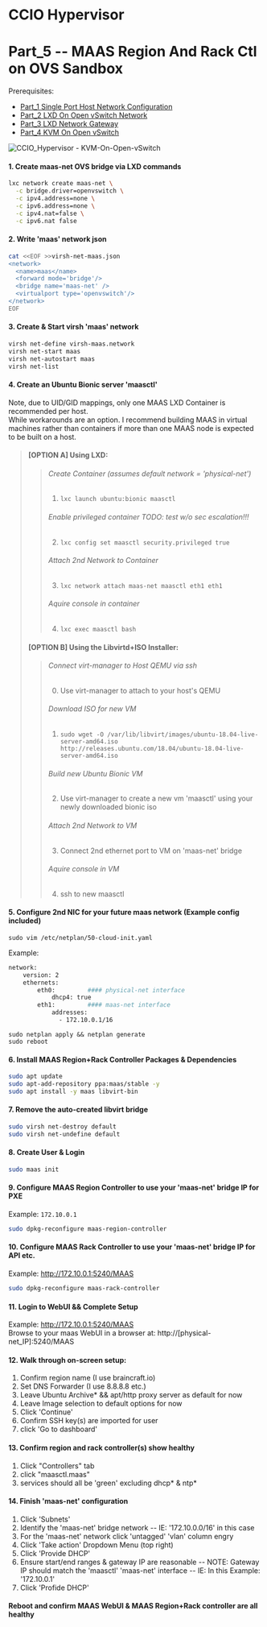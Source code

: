 # CCIO Hypervisor
# Part_5 -- MAAS Region And Rack Ctl on OVS Sandbox
Prerequisites:
- [Part_1 Single Port Host Network Configuration]
- [Part_2 LXD On Open vSwitch Network]
- [Part_3 LXD Network Gateway]
- [Part_4 KVM On Open vSwitch]

![CCIO_Hypervisor - KVM-On-Open-vSwitch](https://github.com/KathrynMorgan/small-stack/blob/master/5_MAAS-Rack_And_Region-Ctl-On_Open_vSwitch/web/drawio/MAAS-Region-And-Rack-Ctl-on-OVS-Sandbox.svg)
#### 1. Create maas-net OVS bridge via LXD commands
````sh
lxc network create maas-net \
  -c bridge.driver=openvswitch \
  -c ipv4.address=none \
  -c ipv6.address=none \
  -c ipv4.nat=false \
  -c ipv6.nat false
````
#### 2. Write 'maas' network json
````sh
cat <<EOF >>virsh-net-maas.json
<network>
  <name>maas</name>
  <forward mode='bridge'/>
  <bridge name='maas-net' />
  <virtualport type='openvswitch'/>
</network>
EOF
````
#### 3. Create & Start virsh 'maas' network
````sh
virsh net-define virsh-maas.network
virsh net-start maas
virsh net-autostart maas
virsh net-list
````
#### 4. Create an Ubuntu Bionic server 'maasctl'
Note, due to UID/GID mappings, only one MAAS LXD Container is recommended per host.
<br/>While workarounds are an option. I recommend building MAAS in virtual machines rather than containers if more than one MAAS node is expected to be built on a host.
>#### [OPTION A] Using LXD:
>>###### Create Container (assumes default network = 'physical-net')
>>   1. `lxc launch ubuntu:bionic maasctl`
>>###### Enable privileged container TODO: test w/o sec escalation!!!
>>   2. `lxc config set maasctl security.privileged true`
>>###### Attach 2nd Network to Container
>>   3. `lxc network attach maas-net maasctl eth1 eth1`
>>###### Aquire console in container
>>   4. `lxc exec maasctl bash`
>
>#### [OPTION B] Using the Libvirtd+ISO Installer:
>>###### Connect virt-manager to Host QEMU via ssh
>>   0. Use virt-manager to attach to your host's QEMU
>>###### Download ISO for new VM
>>   1. `sudo wget -O /var/lib/libvirt/images/ubuntu-18.04-live-server-amd64.iso http://releases.ubuntu.com/18.04/ubuntu-18.04-live-server-amd64.iso`
>>###### Build new Ubuntu Bionic VM
>>   2. Use virt-manager to create a new vm 'maasctl' using your newly downloaded bionic iso
>>###### Attach 2nd Network to VM
>>   3. Connect 2nd ethernet port to VM on 'maas-net' bridge
>>###### Aquire console in VM
>>   4. ssh to new maasctl

#### 5. Configure 2nd NIC for your future maas network (Example config included)
````
sudo vim /etc/netplan/50-cloud-init.yaml
````
Example:
````sh
network:
    version: 2
    ethernets:
        eth0:         #### physical-net interface
            dhcp4: true
        eth1:         #### maas-net interface
            addresses:
              - 172.10.0.1/16
````
````
sudo netplan apply && netplan generate
sudo reboot
````
#### 6. Install MAAS Region+Rack Controller Packages & Dependencies
````sh
sudo apt update
sudo apt-add-repository ppa:maas/stable -y
sudo apt install -y maas libvirt-bin
````
#### 7. Remove the auto-created libvirt bridge
````sh
sudo virsh net-destroy default
sudo virsh net-undefine default
````
#### 8. Create User & Login
````sh
sudo maas init
````

#### 9. Configure MAAS Region Controller to use your 'maas-net' bridge IP for PXE
Example: `172.10.0.1`
````sh
sudo dpkg-reconfigure maas-region-controller
````

#### 10. Configure MAAS Rack Controller to use your 'maas-net' bridge IP for API etc.
Example: http://172.10.0.1:5240/MAAS
````sh
sudo dpkg-reconfigure maas-rack-controller
````
#### 11. Login to WebUI && Complete Setup
Example: http://172.10.0.1:5240/MAAS <br/>
Browse to your maas WebUI in a browser at: http://[physical-net_IP]:5240/MAAS

#### 12. Walk through on-screen setup:
 1. Confirm region name (I use braincraft.io)
 2. Set DNS Forwarder   (I use 8.8.8.8 etc.)
 3. Leave Ubuntu Archive* && apt/http proxy server as default for now
 4. Leave Image selection to default options for now
 5. Click 'Continue'
 6. Confirm SSH key(s) are imported for user
 7. click 'Go to dashboard'

#### 13. Confirm region and rack controller(s) show healthy
 1. Click "Controllers" tab
 2. click "maasctl.maas"
 3. services should all be 'green' excluding dhcp* & ntp*

#### 14. Finish 'maas-net' configuration
 1. Click 'Subnets'
 2. Identify the 'maas-net' bridge network
 -- IE: '172.10.0.0/16' in this case
 3. For the 'maas-net' network click 'untagged' 'vlan' column engry
 4. Click 'Take action' Dropdown Menu (top right)
 5. Click 'Provide DHCP'
 6. Ensure start/end ranges & gateway IP are reasonable
 -- NOTE: Gateway IP should match the 'maasctl' 'maas-net' interface
 -- IE:   In this Example: '172.10.0.1'
 7. Click 'Profide DHCP'

#### Reboot and confirm MAAS WebUI & MAAS Region+Rack controller are all healthy

<!-- Markdown link & img dfn's -->
[Part_1 Single Port Host Network Configuration]: https://github.com/KathrynMorgan/small-stack/blob/master/1_Bare-Metal_Single-Port-OVS-Hypervisor/
[Part_2 LXD On Open vSwitch Network]: https://github.com/KathrynMorgan/small-stack/tree/master/2_Bare-Metal_LXD-On-OVS
[Part_3 LXD Network Gateway]: https://github.com/KathrynMorgan/small-stack/tree/master/3_LXD-Network-Gateway
[Part_4 KVM On Open vSwitch]: https://github.com/KathrynMorgan/small-stack/tree/master/4_Bare-Metal_KVM-On-Open-vSwitch
